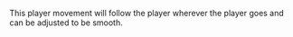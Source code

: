 This player movement will follow the player wherever the player goes and can be adjusted to be smooth.
